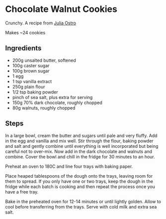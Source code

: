 # Chocolate Walnut Cookies

Crunchy. A recipe from [Julia Ostro](http://www.julia-ostro.com/blog/2017/12/2/chocolate-walnut-cooki)

Makes ~24 cookies

## Ingredients
- 200g unsalted butter, softened
- 100g caster sugar
- 100g brown sugar
- 1 egg
- 1 tsp vanilla extract
- 250g plain flour
- 1/2 tsp baking powder
- pinch of sea salt, plus extra for serving
- 150g 70% dark chocolate, roughly chopped
- 80g walnuts, roughly chopped

## Steps

In a large bowl, cream the butter and sugars until pale and very fluffy. Add in the egg and vanilla and mix well. Stir through the flour, baking powder and salt and gently combine until everything is well incorporated but being careful not to over-mix. Now add in the dark chocolate and walnuts and combine. Cover the bowl and chill in the fridge for 30 minutes to an hour. 

Preheat an oven to 180C and line four trays with baking paper. 

Place heaped tablespoons of the dough onto the trays, leaving room for them to spread. If you only have one or two trays, keep the dough in the fridge while each batch is cooking and then repeat the process once you have a free tray. 

Bake in the preheated oven for 12-14 minutes or until lightly golden. Allow to cool before transferring from the trays. Serve with cold milk and extra sea salt.
